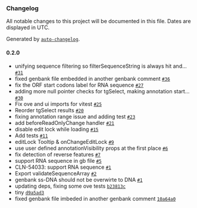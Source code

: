 ### Changelog

All notable changes to this project will be documented in this file. Dates are displayed in UTC.

Generated by [`auto-changelog`](https://github.com/CookPete/auto-changelog).

#### 0.2.0

- unifying sequence filtering so filterSequenceString is always hit and… [`#31`](https://github.com/manulera/tg-oss/pull/31)
- fixed genbank file embedded in another genbank comment [`#36`](https://github.com/manulera/tg-oss/pull/36)
- fix the ORF start codons label for RNA sequence [`#27`](https://github.com/manulera/tg-oss/pull/27)
- adding more null pointer checks for tgSelect, making annotation start… [`#30`](https://github.com/manulera/tg-oss/pull/30)
- Fix ove and ui imports for vitest [`#25`](https://github.com/manulera/tg-oss/pull/25)
- Reorder tgSelect results [`#20`](https://github.com/manulera/tg-oss/pull/20)
- fixing annotation range issue and adding test  [`#23`](https://github.com/manulera/tg-oss/pull/23)
- add beforeReadOnlyChange handler [`#21`](https://github.com/manulera/tg-oss/pull/21)
- disable edit lock while loading [`#15`](https://github.com/manulera/tg-oss/pull/15)
- Add tests [`#11`](https://github.com/manulera/tg-oss/pull/11)
- editLock Tooltip & onChangeEditLock [`#9`](https://github.com/manulera/tg-oss/pull/9)
- use user defined annotationVisibility props at the first place [`#6`](https://github.com/manulera/tg-oss/pull/6)
- fix detection of reverse features [`#7`](https://github.com/manulera/tg-oss/pull/7)
- support RNA sequence in gb file [`#5`](https://github.com/manulera/tg-oss/pull/5)
- CLN-54033: support RNA sequence [`#1`](https://github.com/manulera/tg-oss/pull/1)
- Export validateSequenceArray [`#2`](https://github.com/manulera/tg-oss/pull/2)
- genbank ss-DNA should not be overwirte to DNA [`#1`](https://github.com/manulera/tg-oss/pull/1)
- updating deps, fixing some ove tests [`b23813c`](https://github.com/manulera/tg-oss/commit/b23813c1541c0070384d98614251f3b5e1dafffd)
- tiny [`d9a5ad3`](https://github.com/manulera/tg-oss/commit/d9a5ad328d87389199ba39118985f79f6a90b6e0)
- fixed genbank file imbeded in another genbank comment [`10a64a0`](https://github.com/manulera/tg-oss/commit/10a64a0348794fd51eb72d5d811589d8fdd94417)
